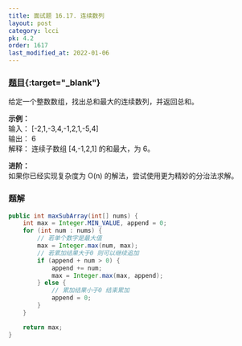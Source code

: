 ```yaml
---
title: 面试题 16.17. 连续数列
layout: post
category: lcci
pk: 4.2
order: 1617
last_modified_at: 2022-01-06
---
```


### [题目](https://leetcode-cn.com/contiguous-sequence-lcci/){:target="_blank"}

给定一个整数数组，找出总和最大的连续数列，并返回总和。

**示例：**  
输入： [-2,1,-3,4,-1,2,1,-5,4]  
输出： 6  
解释： 连续子数组 [4,-1,2,1] 的和最大，为 6。

**进阶：**  
如果你已经实现复杂度为 O(n) 的解法，尝试使用更为精妙的分治法求解。

### 题解

```java
public int maxSubArray(int[] nums) {
    int max = Integer.MIN_VALUE, append = 0;
    for (int num : nums) {
        // 若单个数字是最大值
        max = Integer.max(num, max);
        // 若累加结果大于0 则可以继续追加
        if (append + num > 0) {
            append += num;
            max = Integer.max(max, append);
        } else {
            // 累加结果小于0 结束累加
            append = 0;
        }
    }

    return max;
}
```